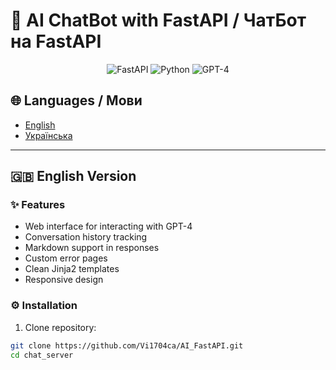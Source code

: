 # 🤖 AI ChatBot with FastAPI / ЧатБот на FastAPI

<div align="center">
  <img src="https://img.shields.io/badge/FastAPI-005571?style=for-the-badge&logo=fastapi" alt="FastAPI">
  <img src="https://img.shields.io/badge/Python-3776AB?style=for-the-badge&logo=python&logoColor=white" alt="Python">
  <img src="https://img.shields.io/badge/GPT-4-412991?style=for-the-badge" alt="GPT-4">
</div>

## 🌐 Languages / Мови
- [English](#-english-version)
- [Українська](#-українська-версія)

---

## 🇬🇧 English Version

### ✨ Features
- Web interface for interacting with GPT-4
- Conversation history tracking
- Markdown support in responses
- Custom error pages
- Clean Jinja2 templates
- Responsive design

### ⚙️ Installation

1. Clone repository:
```bash
git clone https://github.com/Vi1704ca/AI_FastAPI.git
cd chat_server
